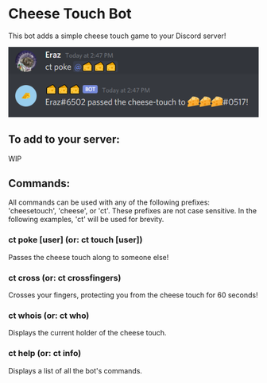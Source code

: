 # Cheese Touch Bot
This bot adds a simple cheese touch game to your Discord server!

![Example of Cheese Touch Bot in action!](https://github.com/ethanrasmussen/cheese-touch-bot/blob/master/cheesetouch.PNG)

## To add to your server:
WIP

## Commands:
All commands can be used with any of the following prefixes: 'cheesetouch', 'cheese', or 'ct'. These prefixes are not case sensitive. In the following examples, 'ct' will be used for brevity.
### ct poke [user] (or: ct touch [user])
Passes the cheese touch along to someone else!
### ct cross (or: ct crossfingers)
Crosses your fingers, protecting you from the cheese touch for 60 seconds!
### ct whois (or: ct who)
Displays the current holder of the cheese touch.
### ct help (or: ct info)
Displays a list of all the bot's commands.
